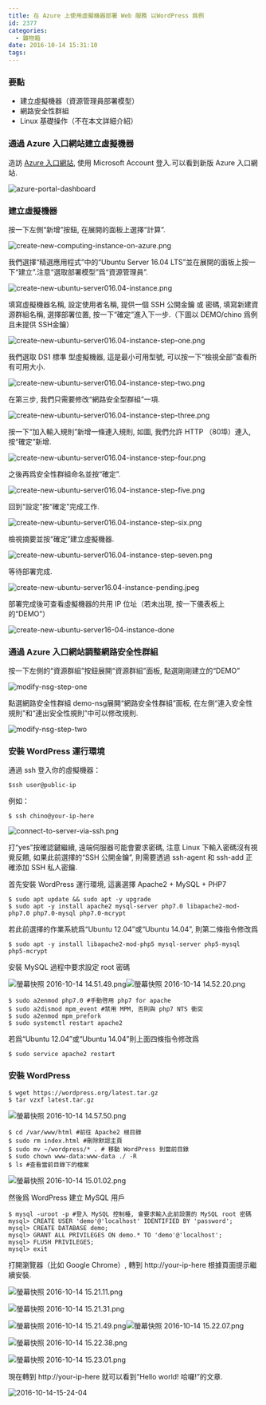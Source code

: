 ```yaml
---
title: 在 Azure 上使用虛擬機器部署 Web 服務 以WordPress 爲例
id: 2377
categories:
  - 雜物箱
date: 2016-10-14 15:31:10
tags:
---
```


### 要點

*   建立虛擬機器（資源管理員部署模型）
*   網路安全性群組
*   Linux 基礎操作（不在本文詳細介紹）

<!--more-->

### 通過 Azure 入口網站建立虛擬機器

造訪 [Azure 入口網站](https://portal.azure.com/), 使用 Microsoft Account 登入.可以看到新版 Azure 入口網站.

![azure-portal-dashboard](https://blog.7in0.me/wp-content/uploads/2016/10/Azure-Portal-Dashboard.jpg)

### 建立虛擬機器

按一下左側“新增”按鈕, 在展開的面板上選擇“計算”.

![create-new-computing-instance-on-azure.png](https://blog.7in0.me/wp-content/uploads/2016/10/create-new-computing-instance-on-azure.jpg)

我們選擇“精選應用程式”中的“Ubuntu Server 16.04 LTS”並在展開的面板上按一下“建立”.注意“選取部署模型”爲“資源管理員”.

![create-new-ubuntu-server016.04-instance.png](https://blog.7in0.me/wp-content/uploads/2016/10/create-new-ubuntu-server016.04-instance.png)

填寫虛擬機器名稱, 設定使用者名稱, 提供一個 SSH 公開金鑰 或 密碼, 填寫新建資源群組名稱, 選擇部署位置, 按一下“確定”進入下一步.（下圖以 DEMO/chino 爲例且未提供 SSH金鑰）

![create-new-ubuntu-server016.04-instance-step-one.png](https://blog.7in0.me/wp-content/uploads/2016/10/create-new-ubuntu-server016.04-instance-step-one.png)

我們選取 DS1 標準 型虛擬機器, 這是最小可用型號, 可以按一下“檢視全部”查看所有可用大小.

![create-new-ubuntu-server016.04-instance-step-two.png](https://blog.7in0.me/wp-content/uploads/2016/10/create-new-ubuntu-server016.04-instance-step-two.png)

在第三步, 我們只需要修改“網路安全型群組”一項.

![create-new-ubuntu-server016.04-instance-step-three.png](https://blog.7in0.me/wp-content/uploads/2016/10/create-new-ubuntu-server016.04-instance-step-three.png)

按一下“加入輸入規則”新增一條連入規則, 如圖, 我們允許 HTTP （80埠）連入, 按“確定”新增.

![create-new-ubuntu-server016.04-instance-step-four.png](https://blog.7in0.me/wp-content/uploads/2016/10/create-new-ubuntu-server016.04-instance-step-four.png)

之後再爲安全性群組命名並按“確定”.

![create-new-ubuntu-server016.04-instance-step-five.png](https://blog.7in0.me/wp-content/uploads/2016/10/create-new-ubuntu-server016.04-instance-step-five.png)

回到“設定”按“確定”完成工作.

![create-new-ubuntu-server016.04-instance-step-six.png](https://blog.7in0.me/wp-content/uploads/2016/10/create-new-ubuntu-server016.04-instance-step-six.png)

檢視摘要並按“確定”建立虛擬機器.

![create-new-ubuntu-server016.04-instance-step-seven.png](https://blog.7in0.me/wp-content/uploads/2016/10/create-new-ubuntu-server016.04-instance-step-seven.png)

等待部署完成.

![create-new-ubuntu-server16.04-instance-pending.jpeg](https://blog.7in0.me/wp-content/uploads/2016/10/create-new-ubuntu-server16.04-instance-pending.jpeg)

部署完成後可查看虛擬機器的共用 IP 位址（若未出現, 按一下儀表板上的“DEMO”）

![create-new-ubuntu-server16-04-instance-done](https://blog.7in0.me/wp-content/uploads/2016/10/create-new-ubuntu-server16.04-instance-done.png)

### 通過 Azure 入口網站調整網路安全性群組

按一下左側的“資源群組”按鈕展開“資源群組”面板, 點選剛剛建立的“DEMO”

![modify-nsg-step-one](https://blog.7in0.me/wp-content/uploads/2016/10/modify-nsg-step-one.png)

點選網路安全性群組 demo-nsg展開“網路安全性群組”面板, 在左側“連入安全性規則”和“連出安全性規則”中可以修改規則.

![modify-nsg-step-two](https://blog.7in0.me/wp-content/uploads/2016/10/modify-nsg-step-two.png)

### 安裝 WordPress 運行環境

通過 ssh 登入你的虛擬機器：

```
$ssh user@public-ip
```

例如：

```
$ ssh chino@your-ip-here
```

![connect-to-server-via-ssh.png](https://blog.7in0.me/wp-content/uploads/2016/10/connect-to-server-via-ssh.png)

打“yes”按確認鍵繼續, 遠端伺服器可能會要求密碼, 注意 Linux 下輸入密碼沒有視覺反饋, 如果此前選擇的“SSH 公開金鑰”, 則需要透過 ssh-agent 和 ssh-add 正確添加 SSH 私人密鑰.

首先安裝 WordPress 運行環境, 這裏選擇 Apache2 + MySQL + PHP7

```
$ sudo apt update && sudo apt -y upgrade
$ sudo apt -y install apache2 mysql-server php7.0 libapache2-mod-php7.0 php7.0-mysql php7.0-mcrypt
```

若此前選擇的作業系統爲“Ubuntu 12.04”或“Ubuntu 14.04”, 則第二條指令修改爲

```
$ sudo apt -y install libapache2-mod-php5 mysql-server php5-mysql php5-mcrypt
```

安裝 MySQL 過程中要求設定 root 密碼

![螢幕快照 2016-10-14 14.51.49.png](https://blog.7in0.me/wp-content/uploads/2016/10/2016-10-14-14.51.49.png)![螢幕快照 2016-10-14 14.52.20.png](https://blog.7in0.me/wp-content/uploads/2016/10/2016-10-14-14.52.20.png)

```
$ sudo a2enmod php7.0 #手動啓用 php7 for apache
$ sudo a2dismod mpm_event #禁用 MPM, 否則與 php7 NTS 衝突
$ sudo a2enmod mpm_prefork
$ sudo systemctl restart apache2
```

若爲“Ubuntu 12.04”或“Ubuntu 14.04”則上面四條指令修改爲

```
$ sudo service apache2 restart
```

### 安裝 WordPress

```
$ wget https://wordpress.org/latest.tar.gz
$ tar vzxf latest.tar.gz
```

![螢幕快照 2016-10-14 14.57.50.png](https://blog.7in0.me/wp-content/uploads/2016/10/2016-10-14-14.57.50.png)

```
$ cd /var/www/html #前往 Apache2 根目錄
$ sudo rm index.html #刪除默認主頁
$ sudo mv ~/wordpress/* . # 移動 WordPress 到當前目錄
$ sudo chown www-data:www-data ./ -R
$ ls #查看當前目錄下的檔案
```

![螢幕快照 2016-10-14 15.01.02.png](https://blog.7in0.me/wp-content/uploads/2016/10/2016-10-14-15.01.02.png)

然後爲 WordPress 建立 MySQL 用戶

```
$ mysql -uroot -p #登入 MySQL 控制檯, 會要求輸入此前設置的 MySQL root 密碼
mysql> CREATE USER 'demo'@'localhost' IDENTIFIED BY 'password';
mysql> CREATE DATABASE demo;
mysql> GRANT ALL PRIVILEGES ON demo.* TO 'demo'@'localhost';
mysql> FLUSH PRIVILEGES;
mysql> exit
```

打開瀏覽器（比如 Google Chrome）, 轉到 http://your-ip-here 根據頁面提示繼續安裝.

![螢幕快照 2016-10-14 15.21.11.png](https://blog.7in0.me/wp-content/uploads/2016/10/2016-10-14-15.21.11.png)

![螢幕快照 2016-10-14 15.21.31.png](https://blog.7in0.me/wp-content/uploads/2016/10/2016-10-14-15.21.31.png)

![螢幕快照 2016-10-14 15.21.49.png](https://blog.7in0.me/wp-content/uploads/2016/10/2016-10-14-15.21.49.png)![螢幕快照 2016-10-14 15.22.07.png](https://blog.7in0.me/wp-content/uploads/2016/10/2016-10-14-15.22.07.png)

![螢幕快照 2016-10-14 15.22.38.png](https://blog.7in0.me/wp-content/uploads/2016/10/螢幕快照-2016-10-14-15.22.38.png)

![螢幕快照 2016-10-14 15.23.01.png](https://blog.7in0.me/wp-content/uploads/2016/10/2016-10-14-15.23.01.png)

現在轉到 http://your-ip-here 就可以看到“Hello world! 哈囉!”的文章.

![2016-10-14-15-24-04](https://blog.7in0.me/wp-content/uploads/2016/10/2016-10-14-15.24.04.png)
